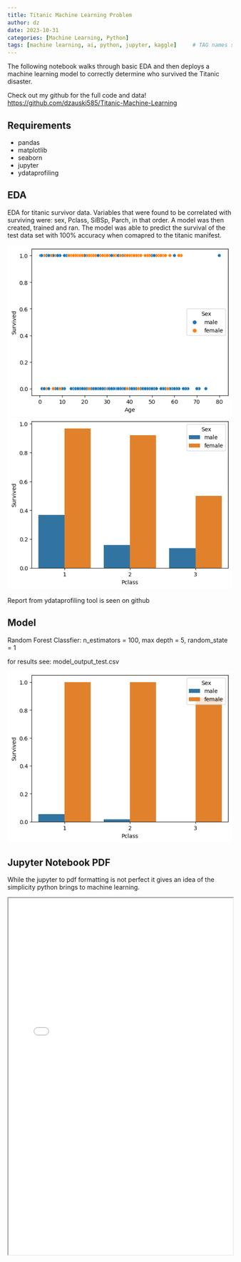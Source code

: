 ```yaml
---
title: Titanic Machine Learning Problem
author: dz  
date: 2023-10-31
categories: [Machine Learning, Python]
tags: [machine learning, ai, python, jupyter, kaggle]     # TAG names should always be lowercase
---
```

The following notebook walks through basic EDA and then deploys a machine learning model to correctly determine who survived the Titanic disaster.  
  
Check out my github for the full code and data! <https://github.com/dzauski585/Titanic-Machine-Learning>

## Requirements

- pandas
- matplotlib
- seaborn
- jupyter
- ydataprofiling

## EDA

EDA for titanic survivor data. Variables that were found to be correlated with surviving were: sex, Pclass, SiBSp, Parch, in that order. A model was then created, trained and ran. The model was able to predict the survival of the test data set with 100% accuracy when comapred to the titanic manifest.

![EDA](/assets/img/image.png)
![Train](/assets/img/train.png)

Report from ydataprofiling tool is seen on github

## Model

Random Forest Classfier: n_estimators = 100, max depth = 5, random_state = 1

for results see: model_output_test.csv

![Output](/assets/img/output.png)

## Jupyter Notebook PDF

While the jupyter to pdf formatting is not perfect it gives an idea of the simplicity python brings to machine learning.

<iframe width="100%" height="800" src="/assets/pdf/vertopal.com_titanic.pdf">

